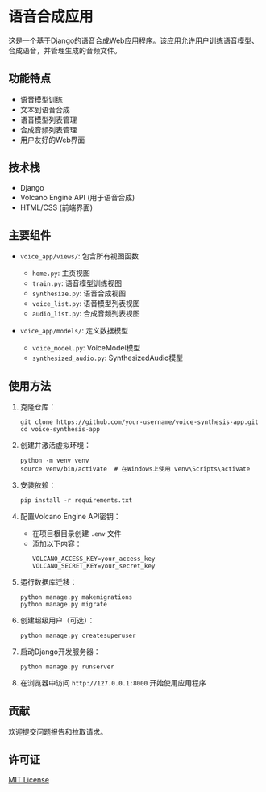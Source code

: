 # 语音合成应用

这是一个基于Django的语音合成Web应用程序。该应用允许用户训练语音模型、合成语音，并管理生成的音频文件。

## 功能特点

- 语音模型训练
- 文本到语音合成
- 语音模型列表管理
- 合成音频列表管理
- 用户友好的Web界面

## 技术栈

- Django
- Volcano Engine API (用于语音合成)
- HTML/CSS (前端界面)

## 主要组件

- `voice_app/views/`: 包含所有视图函数
  - `home.py`: 主页视图
  - `train.py`: 语音模型训练视图
  - `synthesize.py`: 语音合成视图
  - `voice_list.py`: 语音模型列表视图
  - `audio_list.py`: 合成音频列表视图

- `voice_app/models/`: 定义数据模型
  - `voice_model.py`: VoiceModel模型
  - `synthesized_audio.py`: SynthesizedAudio模型

## 使用方法

1. 克隆仓库：
   ```
   git clone https://github.com/your-username/voice-synthesis-app.git
   cd voice-synthesis-app
   ```

2. 创建并激活虚拟环境：
   ```
   python -m venv venv
   source venv/bin/activate  # 在Windows上使用 venv\Scripts\activate
   ```

3. 安装依赖：
   ```
   pip install -r requirements.txt
   ```

4. 配置Volcano Engine API密钥：
   - 在项目根目录创建 `.env` 文件
   - 添加以下内容：
     ```
     VOLCANO_ACCESS_KEY=your_access_key
     VOLCANO_SECRET_KEY=your_secret_key
     ```

5. 运行数据库迁移：
   ```
   python manage.py makemigrations
   python manage.py migrate
   ```

6. 创建超级用户（可选）：
   ```
   python manage.py createsuperuser
   ```

7. 启动Django开发服务器：
   ```
   python manage.py runserver
   ```

8. 在浏览器中访问 `http://127.0.0.1:8000` 开始使用应用程序

## 贡献

欢迎提交问题报告和拉取请求。

## 许可证

[MIT License](LICENSE)

